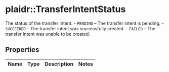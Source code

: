 # plaidr::TransferIntentStatus

The status of the transfer intent.  - `PENDING` – The transfer intent is pending. - `SUCCEEDED` – The transfer intent was successfully created. - `FAILED` – The transfer intent was unable to be created.

## Properties
Name | Type | Description | Notes
------------ | ------------- | ------------- | -------------


